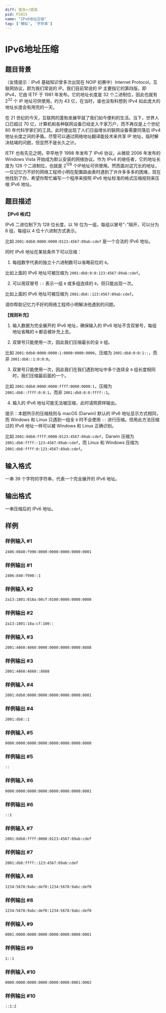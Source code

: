 ```yaml
---
diff: 普及+/提高
pid: P2815
name: "IPv6地址压缩"
tag: ['模拟', '字符串']
---
```

# IPv6地址压缩
## 题目背景

（友情提示：IPv6 基础知识曾多次出现在 NOIP 初赛中）Internet Protocol，互联网协议，即为我们常说的 IP。我们目前常说的 IP 主要指它的第四版，即 IPv4，它由 IETF 于 1981 年发布。它的地址长度是 $32$ 个二进制位，因此也就有 $2^{32}$ 个 IP 地址可供使用，约为 $43$ 亿，在当时，谁也没有料想到 IPv4 如此庞大的地址长度会有用完的一天。

在 21 世纪的今天，互联网的蓬勃发展早就了我们如今便利的生活。当下，世界人口已超过 70 亿，计算机和各种联网设备已经走入千家万户，而不再仅是上个世纪 80 年代科学家们的工具。此时便出现了人们日益增长的联网设备需要同落后 IPv4 地址长度之间的矛盾。尽管可以通过网络地址翻译能技术来共享 IP 地址，临时解决枯竭的问题，但显然不是长久之计。

IETF 也有先见之明，早早地于 1998 年发布了 IPv6 协议，从微软 2006 年发布的 Windows Vista 开始成为默认安装的网络协议。作为 IPv4 的继任者，它的地址长度为 $128$ 个二进制位，也就是 $2^{128}$ 个IP地址可供使用。然而面对这冗长的地址，一位记忆力不好的网络工程师小明在配置路由表时遇到了许许多多多的困难，现在他找到了你，希望你帮忙编写一个程序来按照 IPv6 地址标准的格式压缩规则来压缩 IPv6 地址。
## 题目描述

**【IPv6 格式】**

IPv6 二进位制下为 $128$ 位长度，以 $16$ 位为一组，每组以冒号“`:`”隔开，可以分为 $8$ 组，每组以 $4$ 位十六进制方式表示。

比如 `2001:0db8:0000:0000:0123:4567:89ab:cdef` 是一个合法的 IPv6 地址。

同时 IPv6 地址在某些条件下可以压缩：

1. 每组数字代表的独立十六进制数可以省略前位的 `0`。

比如上面的 IPv6 地址可被压缩为 `2001:db8:0:0:123:4567:89ab:cdef`。

2. 可以用双冒号 `::` 表示一组 `0` 或多组连续的 `0`，但只能出现一次。

比如上面的 IPv6 地址可被压缩为 `2001:db8::123:4567:89ab:cdef`。

请你帮助记忆力不好的网络工程师小明解决他遇到的问题。

**【规则补充】**

1. 输入数据为完全展开的 IPv6 地址，确保输入的 IPv6 地址不含双冒号，每组地址省略的 `0` 都会被补充上去。

2. 双冒号只能使用一次，因此我们压缩最长的全 `0` 组。

比如 `2001:0db8:0000:0000:1:0000:0000:0000`，压缩为 `2001:db8:0:0:1::`，而非 `2001:db8::1:0:0:0`。

3. 双冒号只能使用一次，因此我们在我们遇到地址中多个连续全 `0` 组长度相同时，我们压缩最前面的一个。

比如 `2001:0db8:0000:0000:ffff:0000:0000:1`，压缩为 `2001:db8::ffff:0:0:1`，而非 `2001:db8:0:0:ffff::1`。

4. 输入的 IPv6 地址可能无法被压缩，此时请照原样输出。

提示：本题所示的压缩规则与 macOS (Darwin) 默认的 IPv6 地址显示方式相同，而 Windows 和 Linux 只遇到一组全 `0` 时不会使用 `::` 进行压缩。但用此方法压缩过的 IPv6 地址一样可以被 Windows 和 Linux 正确识别。

比如 `2001:0db8:ffff:0000:0123:4567:89ab:cdef`，Darwin 压缩为 `2001:db8:ffff::123:4567:89ab:cdef`，而 Linux 和 Windows 压缩为 `2001:db8:ffff:0:123:4567:89ab:cdef`。
## 输入格式

一串 $39$ 个字符的字符串，代表一个完全展开的 IPv6 地址。
## 输出格式

一串压缩后的 IPv6 地址。
## 样例

### 样例输入 #1
```
2406:0840:f990:0000:0000:0000:0000:0001
```
### 样例输出 #1
```
2406:840:f990::1
```
### 样例输入 #2
```
2a13:1801:018a:00cf:0100:0000:0000:0000
```
### 样例输出 #2
```
2a13:1801:18a:cf:100::
```
### 样例输入 #3
```
2001:4860:4860:0000:0000:0000:0000:8888
```
### 样例输出 #3
```
2001:4860:4860::8888
```
### 样例输入 #4
```
2001:0db8:0000:0000:0000:0000:0000:0001
```
### 样例输出 #4
```
2001:db8::1
```
### 样例输入 #5
```
0000:0000:0000:0000:0000:0000:0000:0000
```
### 样例输出 #5
```
::
```
### 样例输入 #6
```
0000:0000:0000:0000:0000:0000:0000:0001
```
### 样例输出 #6
```
::1
```
### 样例输入 #7
```
2001:0db8:ffff:0000:0123:4567:89ab:cdef
```
### 样例输出 #7
```
2001:db8:ffff::123:4567:89ab:cdef
```
### 样例输入 #8
```
1234:5678:9abc:def0:1234:5678:9abc:def0
```
### 样例输出 #8
```
1234:5678:9abc:def0:1234:5678:9abc:def0
```
### 样例输入 #9
```
0001:0000:0000:0000:0000:0000:0000:0001
```
### 样例输出 #9
```
1::1
```
### 样例输入 #10
```
0000:0000:0000:0000:0000:0000:0001:0002
```
### 样例输出 #10
```
::1:2
```

